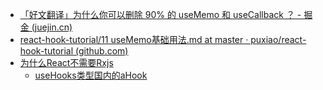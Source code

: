 - [「好文翻译」为什么你可以删除 90% 的 useMemo 和 useCallback ？ - 掘金 (juejin.cn)](https://juejin.cn/post/7251802404877893689)
- [react-hook-tutorial/11 useMemo基础用法.md at master · puxiao/react-hook-tutorial (github.com)](https://github.com/puxiao/react-hook-tutorial/blob/master/11%20useMemo%E5%9F%BA%E7%A1%80%E7%94%A8%E6%B3%95.md)
- [为什么React不需要Rxjs](https://dev.to/mfp22/dont-use-rxjs-in-react-5f78)
  - [useHooks类型国内的aHook](https://usehooks.com/usedebounce)

